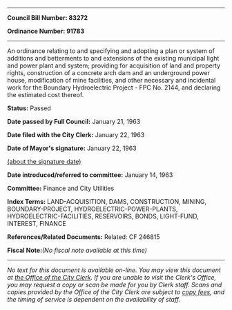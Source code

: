 

********

**Council Bill Number: 83272**
   
**Ordinance Number: 91783**
********

 An ordinance relating to and specifying and adopting a plan or system of additions and betterments to and extensions of the existing municipal light and power plant and system; providing for acquisition of land and property rights, construction of a concrete arch dam and an underground power house, modification of mine facilities, and other necessary and incidental work for the Boundary Hydroelectric Project - FPC No. 2144, and declaring the estimated cost thereof.

**Status:** Passed
   
**Date passed by Full Council:** January 21, 1963
   
**Date filed with the City Clerk:** January 22, 1963
   
**Date of Mayor's signature:** January 22, 1963
   
[(about the signature date)](/~public/approvaldate.htm)
   
   
   
**Date introduced/referred to committee:** January 14, 1963
   
**Committee:** Finance and City Utilities
   
   
**Index Terms:** LAND-ACQUISITION, DAMS, CONSTRUCTION, MINING, BOUNDARY-PROJECT, HYDROELECTRIC-POWER-PLANTS, HYDROELECTRIC-FACILITIES, RESERVOIRS, BONDS, LIGHT-FUND, INTEREST, FINANCE

**References/Related Documents:** Related: CF 246815

**Fiscal Note:**_(No fiscal note available at this time)_
********

_No text for this document is available on-line. You may view this document at [the Office of the City Clerk](http://www.seattle.gov/leg/clerk/contactUs.htm). If you are unable to visit the Clerk's Office, you may request a copy or scan be made for you by Clerk staff. Scans and copies provided by the Office of the City Clerk are subject to [copy fees](http://clerk.seattle.gov/~public/clerkfees.htm), and the timing of service is dependent on the availability of staff._

